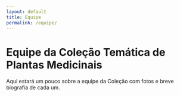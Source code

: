 ```yaml
---
layout: default
title: Equipe
permalink: /equipe/
---
```


# Equipe da Coleção Temática de Plantas Medicinais

Aqui estará um pouco sobre a equipe da Coleção com fotos e breve biografia de cada um.

